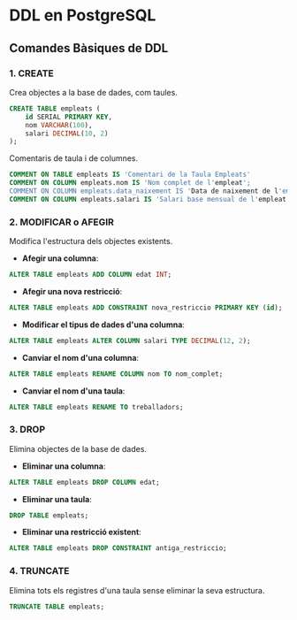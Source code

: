 
# DDL en PostgreSQL

## Comandes Bàsiques de DDL

### 1. **CREATE**
Crea objectes a la base de dades, com taules.

```sql
CREATE TABLE empleats (
    id SERIAL PRIMARY KEY,
    nom VARCHAR(100),
    salari DECIMAL(10, 2)
);
```

Comentaris de taula i de columnes.

```sql
COMMENT ON TABLE empleats IS 'Comentari de la Taula Empleats'
COMMENT ON COLUMN empleats.nom IS 'Nom complet de l'empleat';
COMMENT ON COLUMN empleats.data_naixement IS 'Data de naixement de l'empleat';
COMMENT ON COLUMN empleats.salari IS 'Salari base mensual de l'empleat';
```

### 2. **MODIFICAR o AFEGIR**
Modifica l'estructura dels objectes existents.

- **Afegir una columna**:

```sql
ALTER TABLE empleats ADD COLUMN edat INT;
```

- **Afegir una nova restricció**:

```sql
ALTER TABLE empleats ADD CONSTRAINT nova_restriccio PRIMARY KEY (id);
```

- **Modificar el tipus de dades d'una columna**:

```sql
ALTER TABLE empleats ALTER COLUMN salari TYPE DECIMAL(12, 2);
```

- **Canviar el nom d'una columna**:

```sql
ALTER TABLE empleats RENAME COLUMN nom TO nom_complet;
```

- **Canviar el nom d'una taula**:

```sql
ALTER TABLE empleats RENAME TO treballadors;
```

### 3. **DROP**
Elimina objectes de la base de dades.

- **Eliminar una columna**:

```sql
ALTER TABLE empleats DROP COLUMN edat;
```

- **Eliminar una taula**:

```sql
DROP TABLE empleats;
```

- **Eliminar una restricció existent**:

```sql
ALTER TABLE empleats DROP CONSTRAINT antiga_restriccio;
```

### 4. **TRUNCATE**
Elimina tots els registres d'una taula sense eliminar la seva estructura.

```sql
TRUNCATE TABLE empleats;
```

